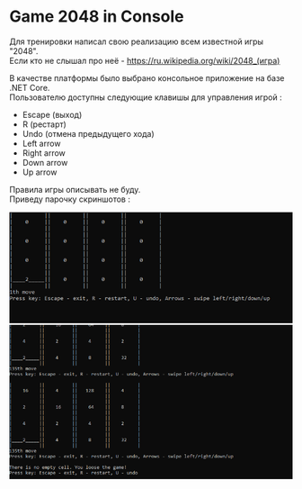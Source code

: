 # Game 2048 in Console
Для тренировки написал свою реализацию всем известной игры "2048".  
Если кто не слышал про неё - https://ru.wikipedia.org/wiki/2048_(игра)

В качестве платформы было выбрано консольное приложение на базе .NET Core.  
Пользователю доступны следующие клавишы для управления игрой :
* Escape (выход)
* R (рестарт)
* Undo (отмена предыдущего хода)
* Left arrow
* Right arrow
* Down arrow
* Up arrow

Правила игры описывать не буду.  
Приведу парочку скриншотов :

<img src="Images\Game_Step1.png"/>

<img src="Images\Game_Over.png"/>